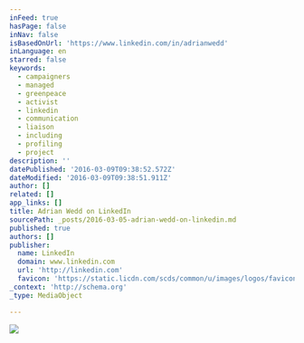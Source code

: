 ```yaml
---
inFeed: true
hasPage: false
inNav: false
isBasedOnUrl: 'https://www.linkedin.com/in/adrianwedd'
inLanguage: en
starred: false
keywords:
  - campaigners
  - managed
  - greenpeace
  - activist
  - linkedin
  - communication
  - liaison
  - including
  - profiling
  - project
description: ''
datePublished: '2016-03-09T09:38:52.572Z'
dateModified: '2016-03-09T09:38:51.911Z'
author: []
related: []
app_links: []
title: Adrian Wedd on LinkedIn
sourcePath: _posts/2016-03-05-adrian-wedd-on-linkedin.md
published: true
authors: []
publisher:
  name: LinkedIn
  domain: www.linkedin.com
  url: 'http://linkedin.com'
  favicon: 'https://static.licdn.com/scds/common/u/images/logos/favicons/v1/favicon.ico'
_context: 'http://schema.org'
_type: MediaObject

---
```

![](https://the-grid-user-content.s3-us-west-2.amazonaws.com/0267dd1d-dafe-41f9-b7e1-daa2213bcc12.png)